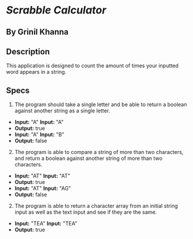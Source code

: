 # __*Scrabble Calculator*__

## By Grinil Khanna

## Description

This application is designed to count the amount of times your inputted word appears in a string.

## Specs

1. The program should take a single letter and be able to return a boolean against another string as a single letter.
  * **Input:** "A" **Input:**  "A"
  * **Output:** true
  * **Input:** "A" **Input:**  "B"
  * **Output:** false

2. The program is able to compare a string of more than two characters, and return a boolean against another string of more than two characters.
  * **Input:** "AT" **Input:**  "AT"
  * **Output:** true
  * **Input:** "AT" **Input:**  "AG"
  * **Output:** false

2. The program is able to return a character array from an initial string input as well as the text input and see if they are the same.
  * **Input:** "TEA" **Input:**  "TEA"
  * **Output:** true
